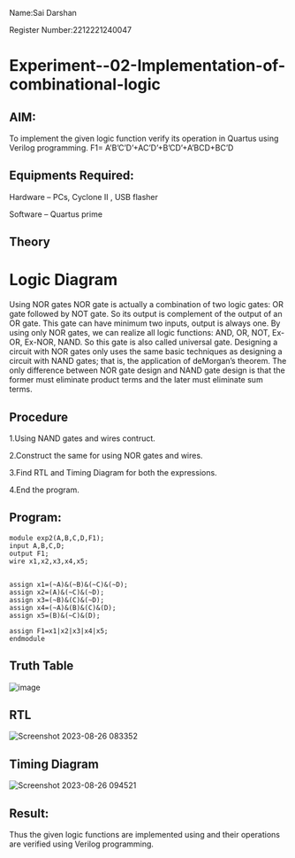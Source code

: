 Name:Sai Darshan

Register Number:2212221240047

# Experiment--02-Implementation-of-combinational-logic

 
## AIM:
To implement the given logic function verify its operation in Quartus using Verilog programming.
F1= A’B’C’D’+AC’D’+B’CD’+A’BCD+BC’D
 
 
 
## Equipments Required:

Hardware – PCs, Cyclone II , USB flasher

Software – Quartus prime


## Theory
 
# Logic Diagram
Using NOR gates NOR gate is actually a combination of two logic gates: OR gate followed by NOT gate. So its output is complement of the output of an OR gate. This gate can have minimum two inputs, output is always one. By using only NOR gates, we can realize all logic functions: AND, OR, NOT, Ex-OR, Ex-NOR, NAND. So this gate is also called universal gate. Designing a circuit with NOR gates only uses the same basic techniques as designing a circuit with NAND gates; that is, the application of deMorgan’s theorem. The only difference between NOR gate design and NAND gate design is that the former must eliminate product terms and the later must eliminate sum terms.

## Procedure
1.Using NAND gates and wires contruct.

2.Construct the same for using NOR gates and wires.

3.Find RTL and Timing Diagram for both the expressions.

4.End the program.

## Program:
```
module exp2(A,B,C,D,F1);
input A,B,C,D;
output F1;
wire x1,x2,x3,x4,x5;


assign x1=(~A)&(~B)&(~C)&(~D);
assign x2=(A)&(~C)&(~D);
assign x3=(~B)&(C)&(~D);
assign x4=(~A)&(B)&(C)&(D);
assign x5=(B)&(~C)&(D);

assign F1=x1|x2|x3|x4|x5;
endmodule

```
## Truth Table

![image](https://github.com/SaiDarshan2003/Experiment--02-Implementation-of-combinational-logic-/assets/94692595/d18d6192-041f-4616-b104-88c1e83c1302)

## RTL
![Screenshot 2023-08-26 083352](https://github.com/SaiDarshan2003/Experiment--02-Implementation-of-combinational-logic-/assets/94692595/865bcda9-a7ab-45bb-845a-9a4f8b360d14)

## Timing Diagram
![Screenshot 2023-08-26 094521](https://github.com/SaiDarshan2003/Experiment--02-Implementation-of-combinational-logic-/assets/94692595/2b8a0299-9efb-4c8a-a944-2447913d4214)

## Result:
Thus the given logic functions are implemented using  and their operations are verified using Verilog programming.
